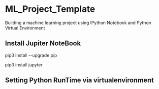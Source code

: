 # ML_Project_Template
Building a machine learning project using IPython Notebook and Python Virtual Environment 

## Install Jupiter NoteBook 
pip3 install --upgrade pip

pip3 install jupyter

## Setting Python  RunTime via virtualenvironment 




